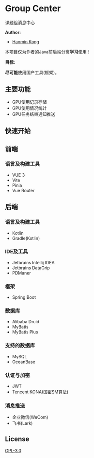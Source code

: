 # Group Center

课题组消息中心

**Author:**

* [Haomin Kong](https://github.com/a645162)

本项目仅为作者的Java前后端分离**学习**使用！

**目标:**

**尽可能**使用国产工具(框架)。

## 主要功能

- GPU使用记录存储
- GPU使用情况统计
- GPU任务结束通知推送

## 快速开始

## 前端

### 语言及构建工具

- VUE 3
- Vite
- Pinia
- Vue Router

## 后端

### 语言及构建工具

- Kotlin
- Gradle(Kotlin)

### IDE及工具

- Jetbrains Intellij IDEA
- Jetbrains DataGrip
- PDManer

### 框架

- Spring Boot

### 数据库

- Alibaba Druid
- MyBatis
- MyBatis Plus

### 支持的数据库

- MySQL
- OceanBase

### 认证与加密

- JWT
- Tencent KONA(国密SM算法)

### 消息推送

- 企业微信(WeCom)
- 飞书(Lark)

## License

[GPL-3.0](./LICENSE)
